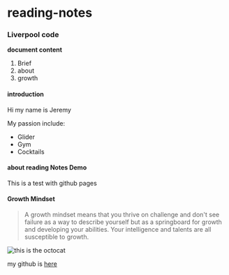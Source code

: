 # reading-notes

### Liverpool code

**document content**

  1. Brief
  2. about
  3. growth

#### introduction

Hi my name is Jeremy

My passion include:

- Glider
- Gym
- Cocktails

#### about reading Notes Demo
This is a test with github pages

#### Growth Mindset
> A growth mindset means that you thrive on challenge and don't see failure as a way to describe yourself but as a springboard for growth and developing your abilities. Your intelligence and talents are all susceptible to growth.

![this is the octocat](https://myoctocat.com/assets/images/base-octocat.svg)

my github is [here](https://github.com/Klnder)

